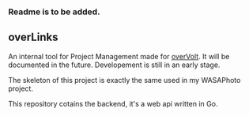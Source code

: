 ### Readme is to be added.

## overLinks

An internal tool for Project Management made for [overVolt](https://www.youtube.com/@overVolt).
It will be documented in the future. Developement is still in an early stage.

The skeleton of this project is exactly the same used in my WASAPhoto project.

This repository cotains the backend, it's a web api written in Go.
